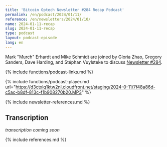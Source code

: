 ```yaml
---
title: 'Bitcoin Optech Newsletter #284 Recap Podcast'
permalink: /en/podcast/2024/01/11/
reference: /en/newsletters/2024/01/10/
name: 2024-01-11-recap
slug: 2024-01-11-recap
type: podcast
layout: podcast-episode
lang: en
---
```

Mark "Murch" Erhardt and Mike Schmidt are joined by Gloria Zhao, Gregory
Sanders, Dave Harding, and Stéphan Vuylsteke to discuss [Newsletter #284]({{page.reference}}).

{% include functions/podcast-links.md %}

{% include functions/podcast-player.md url="https://d3ctxlq1ktw2nl.cloudfront.net/staging/2024-0-11/7f48a86d-c5ac-b8df-813c-f1b908270b20.MP3" %}

{% include newsletter-references.md %}

## Transcription

_transcription coming soon_

{% include references.md %}
